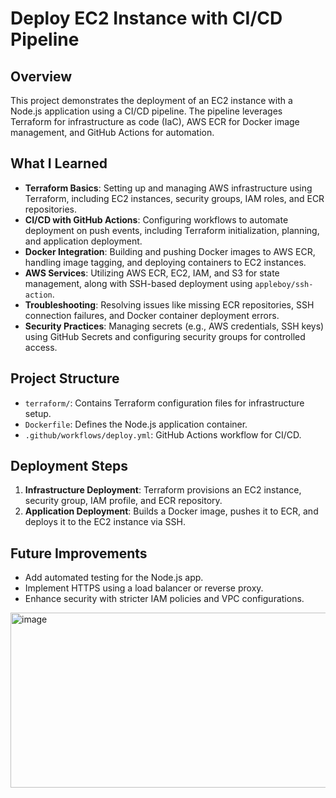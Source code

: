 # Deploy EC2 Instance with CI/CD Pipeline

## Overview
This project demonstrates the deployment of an EC2 instance with a Node.js application using a CI/CD pipeline. The pipeline leverages Terraform for infrastructure as code (IaC), AWS ECR for Docker image management, and GitHub Actions for automation.

## What I Learned
- **Terraform Basics**: Setting up and managing AWS infrastructure using Terraform, including EC2 instances, security groups, IAM roles, and ECR repositories.
- **CI/CD with GitHub Actions**: Configuring workflows to automate deployment on push events, including Terraform initialization, planning, and application deployment.
- **Docker Integration**: Building and pushing Docker images to AWS ECR, handling image tagging, and deploying containers to EC2 instances.
- **AWS Services**: Utilizing AWS ECR, EC2, IAM, and S3 for state management, along with SSH-based deployment using `appleboy/ssh-action`.
- **Troubleshooting**: Resolving issues like missing ECR repositories, SSH connection failures, and Docker container deployment errors.
- **Security Practices**: Managing secrets (e.g., AWS credentials, SSH keys) using GitHub Secrets and configuring security groups for controlled access.

## Project Structure
- `terraform/`: Contains Terraform configuration files for infrastructure setup.
- `Dockerfile`: Defines the Node.js application container.
- `.github/workflows/deploy.yml`: GitHub Actions workflow for CI/CD.

## Deployment Steps
1. **Infrastructure Deployment**: Terraform provisions an EC2 instance, security group, IAM profile, and ECR repository.
2. **Application Deployment**: Builds a Docker image, pushes it to ECR, and deploys it to the EC2 instance via SSH.

## Future Improvements
- Add automated testing for the Node.js app.
- Implement HTTPS using a load balancer or reverse proxy.
- Enhance security with stricter IAM policies and VPC configurations.


<img width="748" height="280" alt="image" src="https://github.com/user-attachments/assets/77ce3b49-595f-4316-a48f-cda117cc8e0c" />
